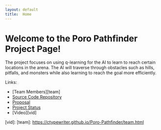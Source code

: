 ```yaml
---
layout: default
title:  Home
---
```


# Welcome to the Poro Pathfinder Project Page!

The project focuses on using q-learning for the AI to learn
to reach certain locations in the arena.  The AI will traverse
through obstacles such as hills, pitfalls, and monsters while
also learning to reach the goal more efficiently.


Links:
- [Team Members][team]
- [Source Code Repository][code_rep]
- [Proposal][prop]
- [Project Status][stat]
- [Video][vid]




[code_rep]: https://github.com/ctypewriter/Poro-Pathfinder/tree/master/code
[prop]: https://ctypewriter.github.io/Poro-Pathfinder/proposal.html
[stat]: https://ctypewriter.github.io/Poro-Pathfinder/status.html
[vid]:
[team]: https://ctypewriter.github.io/Poro-Pathfinder/team.html
